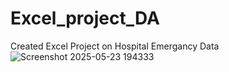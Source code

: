 
# Excel_project_DA
Created Excel Project on Hospital Emergancy Data 
![Screenshot 2025-05-23 194333](https://github.com/user-attachments/assets/3370f4f6-d4f4-4c0a-b44e-125ab4f50789)

